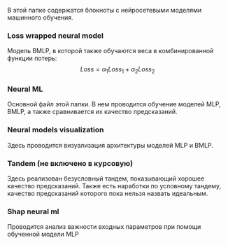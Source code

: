 В этой папке содержатся блокноты с нейросетевыми моделями машинного обучения.
### Loss wrapped neural model
Модель BMLP, в которой также обучаются веса в комбинированной функции потерь: $$ Loss = \alpha_{1} Loss_{1} + \alpha_{2} Loss_{2}$$

### Neural ML
Основной файл этой папки. В нем проводится обучение моделей MLP, BMLP, а также сравнивается их качество предсказаний.

### Neural models visualization
Здесь проводится визуализация архитектуры моделей MLP и BMLP.

### Tandem (не включено в курсовую)
Здесь реализован безусловный тандем, показывающий хорошее качество предсказаний. Также есть наработки по условному тандему, качество предсказаний которого пока нельзя назвать идеальным. 

### Shap neural ml
Проводится анализ важности входных параметров при помощи обученной модели MLP

